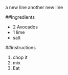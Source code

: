 a new line
another new line

##Ingredients

* 2 Avocados
* 1 lime
 * salt

##instructions 

1. chop it
2. mix
3. Eat
